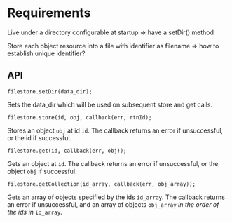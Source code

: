 # Requirements
Live under a directory configurable at startup => have a setDir() method

Store each object resource into a file with identifier as filename => how to establish unique identifier?

## API

```
filestore.setDir(data_dir);
```

Sets the data_dir which will be used on subsequent store and get calls.

```
filestore.store(id, obj, callback(err, rtnId);
```

Stores an object ```obj``` at id ```id```. The callback returns an error if unsuccessful, or the id if successful.

```
filestore.get(id, callback(err, obj));
```

Gets an object at ```id```. The callback returns an error if unsuccessful, or the object ```obj``` if successful.

```
filestore.getCollection(id_array, callback(err, obj_array));
```

Gets an array of objects specified by the ids ```id_array```. The callback returns an error if unsuccessful, and an array of objects ```obj_array``` *in the order of the ids in* ```id_array```.
